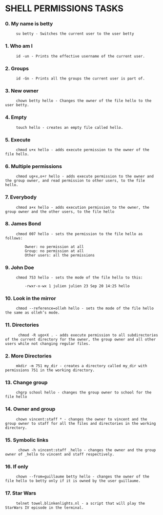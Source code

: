 # SHELL PERMISSIONS TASKS  
### 0. My name is betty  
		 su betty - Switches the current user to the user betty  

### 1. Who am I  
		 id -un - Prints the effective username of the current user.  

### 2. Groups  
		 id -Gn - Prints all the groups the current user is part of.  

### 3. New owner  
		 chown betty hello - Changes the owner of the file hello to the user betty.  

### 4. Empty  
		 touch hello - creates an empty file called hello.  

### 5. Execute  
		 chmod u+x hello - adds execute permission to the owner of the file hello.  

### 6. Multiple permissions  
		 chmod ug+x,o+r hello - adds execute permission to the owner and the group owner, and read permission to other users, to the file hello.  

### 7. Everybody  
		 chmod a+x hello - adds execution permission to the owner, the group owner and the other users, to the file hello  

### 8. James Bond  
		 chmod 007 hello - sets the permission to the file hello as follows:  

			 Owner: no permission at all  
			 Group: no permission at all  
			 Other users: all the permissions   

### 9. John Doe  
		 chmod 753 hello - sets the mode of the file hello to this:  

			 -rwxr-x-wx 1 julien julien 23 Sep 20 14:25 hello  

### 10. Look in the mirror  
		 chmod --reference=olleh hello - sets the mode of the file hello the same as olleh’s mode.  

### 11. Directories  
		  chmod -R ugo+X . - adds execute permission to all subdirectories of the current directory for the owner, the group owner and all other users while not changing regular files.  

### 2. More Directories  
		 mkdir -m 751 my_dir - creates a directory called my_dir with permissions 751 in the working directory.  

### 13. Change group  
		 chgrp school hello - changes the group owner to school for the file hello  

### 14. Owner and group  
		 chown vincent:staff * - changes the owner to vincent and the group owner to staff for all the files and directories in the working directory.  

### 15. Symbolic links  
		  chown -h vincent:staff _hello - changes the owner and the group owner of _hello to vincent and staff respectively.  

### 16. If only  
		 chown --from=guillaume betty hello - changes the owner of the file hello to betty only if it is owned by the user guillaume.  

### 17. Star Wars  
		 telnet towel.blinkenlights.nl - a script that will play the StarWars IV episode in the terminal.